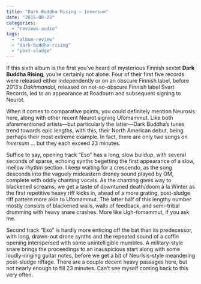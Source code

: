 ```yaml
---
title: "Dark Buddha Rising – Inversum"
date: "2015-08-25"
categories: 
  - "reviews-audio"
tags: 
  - "album-review"
  - "dark-buddha-rising"
  - "post-sludge"
---
```


If this sixth album is the first you’ve heard of mysterious Finnish sextet **Dark Buddha Rising**, you’re certainly not alone. Four of their first five records were released either independently or on an obscure Finnish label, before 2013’s _Dakhmandal,_ released on not-so-obscure Finnish label Svart Records, led to an appearance at Roadburn and subsequent signing to Neurot.

When it comes to comparative points, you could definitely mention Neurosis here, along with other recent Neurot signing Ufomammut. Like both aforementioned artists—but particularly the latter—Dark Buddha’s tunes trend towards epic lengths, with this, their North American debut, being perhaps their most extreme example. In fact, there are only two songs on _Inversum_ … but they each exceed 23 minutes.

Suffice to say, opening track “Eso” has a long, slow buildup, with several seconds of sparse, echoing synths begetting the first appearance of a slow, mellow rhythm section. I keep waiting for a crescendo, as the song descends into the vaguely mideastern droney sound played by OM, complete with oddly chanting vocals. As the chanting gives way to blackened screams, we get a taste of downtuned death/doom à la Winter as the first repetitive heavy riff kicks in, ahead of a more grating, post-sludge riff pattern more akin to Ufomammut. The latter half of this lengthy number mostly consists of blackened wails, walls of feedback, and semi-tribal drumming with heavy snare crashes. More like Ugh-fomammut, if you ask me.

Second track “Exo” is hardly more enticing off the bat than its predecessor, with long, drawn-out drone synths and the repeated sound of a coffin opening interspersed with some unintelligible mumbles. A military-style snare brings the proceedings to an inauspicious start along with some loudly-ringing guitar notes, before we get a bit of NeurIsis-style meandering post-sludge riffage. There are a couple decent heavy passages here, but not nearly enough to fill 23 minutes. Can’t see myself coming back to this very often.
